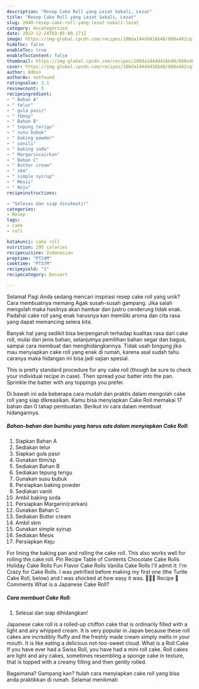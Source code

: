 ```yaml
---
description: "Resep Cake Roll yang Lezat Sekali, Lezat"
title: "Resep Cake Roll yang Lezat Sekali, Lezat"
slug: 2040-resep-cake-roll-yang-lezat-sekali-lezat
category: Uncategorized
date: 2022-12-24T03:05:00.171Z
image: https://img-global.cpcdn.com/recipes/188da144dd416b40/680x482cq70/cake-roll-foto-resep-utama.jpg
hideToc: false
enableToc: true
enableTocContent: false
thumbnail: https://img-global.cpcdn.com/recipes/188da144dd416b40/680x482cq70/cake-roll-foto-resep-utama.jpg
cover: https://img-global.cpcdn.com/recipes/188da144dd416b40/680x482cq70/cake-roll-foto-resep-utama.jpg
author: Admin
authorAv: notfound
ratingvalue: 3.1
reviewcount: 5
recipeingredient:
- " Bahan A"
- " telur"
- " gula pasir"
- " tbmsp"
- " Bahan B"
- " tepung terigu"
- " susu bubuk"
- " baking powder"
- " vanili"
- " baking soda"
- " Margarincairkan"
- " Bahan C"
- " Butter cream"
- " skm"
- " simple syirup"
- " Mesis"
- " Keju"
recipeinstructions:

- "Selesai dan siap dinikmati!"
categories:
- Resep
tags:
- cake
- roll

katakunci: cake roll 
nutrition: 295 calories
recipecuisine: Indonesian
preptime: "PT24M"
cooktime: "PT37M"
recipeyield: "1"
recipecategory: Dessert

---
```



Selamat Pagi Anda sedang mencari inspirasi resep cake roll yang unik? Cara membuatnya memang Agak susah-susah gampang. Jika salah mengolah maka hasilnya akan hambar dan justru cenderung tidak enak. Padahal cake roll yang enak harusnya kan memiliki aroma dan cita rasa yang dapat memancing selera kita.


Banyak hal yang sedikit bisa berpengaruh terhadap kualitas rasa dari cake roll, mulai dari jenis bahan, selanjutnya pemilihan bahan segar dan bagus, sampai cara membuat dan menghidangkannya. Tidak usah bingung jika mau menyiapkan cake roll yang enak di rumah, karena asal sudah tahu caranya maka hidangan ini bisa jadi sajian spesial.

This is pretty standard procedure for any cake roll (though be sure to check your individual recipe in case). Then spread your batter into the pan. Sprinkle the batter with any toppings you prefer.


Di bawah ini ada beberapa cara mudah dan praktis dalam mengolah cake roll yang siap dikreasikan. Kamu bisa menyiapkan Cake Roll memakai 17 bahan dan 0 tahap pembuatan. Berikut ini cara dalam membuat hidangannya.

<!--inarticleads1-->

##### Bahan-bahan dan bumbu yang harus ada dalam menyiapkan Cake Roll:

1. Siapkan  Bahan A
1. Sediakan  telur
1. Siapkan  gula pasir
1. Gunakan  tbm/sp
1. Sediakan  Bahan B
1. Sediakan  tepung terigu
1. Gunakan  susu bubuk
1. Persiapkan  baking powder
1. Sediakan  vanili
1. Ambil  baking soda
1. Persiapkan  Margarin(cairkan)
1. Gunakan  Bahan C
1. Sediakan  Butter cream
1. Ambil  skm
1. Gunakan  simple syirup
1. Sediakan  Mesis
1. Persiapkan  Keju


For lining the baking pan and rolling the cake roll. This also works well for rolling the cake roll. Pin Recipe Table of Contents Chocolate Cake Rolls Holiday Cake Rolls Fun Flavor Cake Rolls Vanilla Cake Rolls I&#39;ll admit it: I&#39;m Crazy for Cake Rolls. I was petrified before making my first one (the Turtle Cake Roll, below) and I was shocked at how easy it was. 👩🏻‍🍳 Recipe 💬 Comments What is a Japanese Cake Roll? 

<!--inarticleads2-->

##### Cara membuat Cake Roll:


1. Selesai dan siap dihidangkan!

Japanese cake roll is a rolled-up chiffon cake that is ordinarily filled with a light and airy whipped cream. It is very popular in Japan because these roll cakes are incredibly fluffy and the freshly made cream simply melts in your mouth. It is like eating a delicious not-too-sweet cloud. What is a Roll Cake If you have ever had a Swiss Roll, you have had a mini roll cake. Roll cakes are light and airy cakes, sometimes resembling a sponge cake in texture, that is topped with a creamy filling and then gently rolled. 

Bagaimana? Gampang kan? Itulah cara menyiapkan cake roll yang bisa anda praktikkan di rumah. Selamat menikmati
